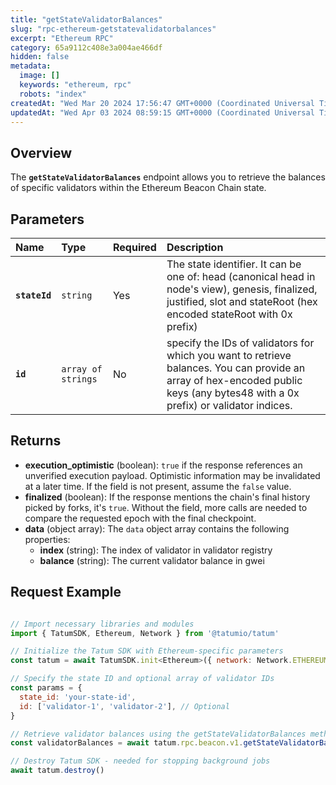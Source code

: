 ```yaml
---
title: "getStateValidatorBalances"
slug: "rpc-ethereum-getstatevalidatorbalances"
excerpt: "Ethereum RPC"
category: 65a9112c408e3a004ae466df
hidden: false
metadata: 
  image: []
  keywords: "ethereum, rpc"
  robots: "index"
createdAt: "Wed Mar 20 2024 17:56:47 GMT+0000 (Coordinated Universal Time)"
updatedAt: "Wed Apr 03 2024 08:59:15 GMT+0000 (Coordinated Universal Time)"
---
```

## Overview

The **`getStateValidatorBalances`** endpoint allows you to retrieve the balances of specific validators within the Ethereum Beacon Chain state.

## Parameters

| Name          | Type               | Required | Description                                                                                                                                                                     |
| :------------ | :----------------- | :------- | :------------------------------------------------------------------------------------------------------------------------------------------------------------------------------ |
| **`stateId`** | `string`           | Yes      | The state identifier. It can be one of: head (canonical head in node's view), genesis, finalized, justified, slot and stateRoot (hex encoded stateRoot with 0x prefix)          |
| **`id`**      | `array of strings` | No       | specify the IDs of validators for which you want to retrieve balances. You can provide an array of hex-encoded public keys (any bytes48 with a 0x prefix) or validator indices. |

## Returns

- **execution_optimistic** (boolean): `true` if the response references an unverified execution payload. Optimistic information may be invalidated at a later time. If the field is not present, assume the `false` value.
- **finalized** (boolean): If the response mentions the chain's final history picked by forks, it's `true`. Without the field, more calls are needed to compare the requested epoch with the final checkpoint.
- **data**  (object array): The `data` object array contains the following properties:
  - **index** (string): The index of validator in validator registry
  - **balance** (string): The current validator balance in gwei

## Request Example

```Text cURL

```
```javascript JS SDK
// Import necessary libraries and modules
import { TatumSDK, Ethereum, Network } from '@tatumio/tatum'

// Initialize the Tatum SDK with Ethereum-specific parameters
const tatum = await TatumSDK.init<Ethereum>({ network: Network.ETHEREUM })

// Specify the state ID and optional array of validator IDs
const params = {
  state_id: 'your-state-id',
  id: ['validator-1', 'validator-2'], // Optional
}

// Retrieve validator balances using the getStateValidatorBalances method
const validatorBalances = await tatum.rpc.beacon.v1.getStateValidatorBalances(params);

// Destroy Tatum SDK - needed for stopping background jobs
await tatum.destroy()
```
